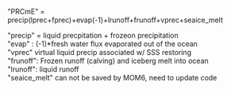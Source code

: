 "PRCmE" = precip(lprec+fprec)+evap(-1)+lrunoff+frunoff+vprec+seaice_melt

"precip" = liquid precpitation + frozeon precipitation  
"evap" : (-1)*fresh water flux evaporated out of the ocean  
"vprec" virtual liquid precip associated w/ SSS restoring  
"frunoff": Frozen runoff (calving) and iceberg melt into ocean  
"lrunoff": liquid runoff  
"seaice_melt" can not be saved by MOM6, need to update code  
  
  

